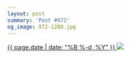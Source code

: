 ```yaml
---
layout: post
summary: 'Post #972'
og_image: 972-1280.jpg
---
```


<p>
 <time>
  <a href="/972">
   {{ page.date | date: "%B %-d, %Y" }}
  </a>
 </time>
 <a href="/972">
  <img sizes="(min-width: 700px) 50vw, calc(100vw - 2rem)" src="{{ site.assets_url }}/972-640.jpg" srcset="{{ site.assets_url }}/972-320.jpg 320w, {{ site.assets_url }}/972-640.jpg 640w, {{ site.assets_url }}/972-960.jpg 960w, {{ site.assets_url }}/972-1280.jpg 1280w"/>
 </a>
</p>
